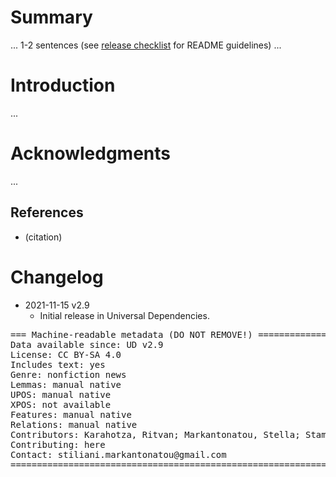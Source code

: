 # Summary

... 1-2 sentences (see [release checklist](http://universaldependencies.org/release_checklist.html#the-readme-file) for README guidelines) ...


# Introduction

...


# Acknowledgments

...

## References

* (citation)


# Changelog

* 2021-11-15 v2.9
  * Initial release in Universal Dependencies.


<pre>
=== Machine-readable metadata (DO NOT REMOVE!) ================================
Data available since: UD v2.9
License: CC BY-SA 4.0
Includes text: yes
Genre: nonfiction news
Lemmas: manual native
UPOS: manual native
XPOS: not available
Features: manual native
Relations: manual native
Contributors: Karahotza, Ritvan; Markantonatou, Stella; Stamou, Vivian; Anastasopoulos, Antonis; Sevetlidis, Vasilis; Pavlides, George; Karamatskos, Dimitris; Arampatzakis, Vasilis
Contributing: here
Contact: stiliani.markantonatou@gmail.com
===============================================================================
</pre>
